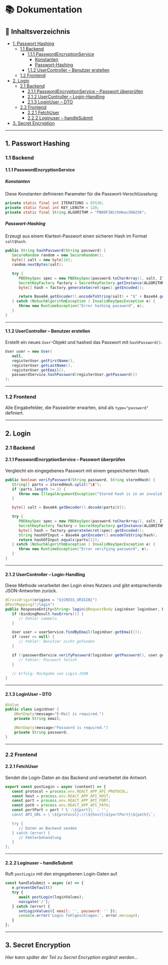 # 📚 Dokumentation

## 📑 Inhaltsverzeichnis

- [1. Passwort Hashing](#1-passwort-hashing)
  - [1.1 Backend](#11-backend)
    - [1.1.1 PasswordEncryptionService](#111-passwordencryptionservice)
      - [Konstanten](#konstanten)
      - [Passwort-Hashing](#passwort-hashing)
    - [1.1.2 UserController – Benutzer erstellen](#112-usercontroller--benutzer-erstellen)
  - [1.2 Frontend](#12-frontend)
- [2. Login](#2-login)
  - [2.1 Backend](#21-backend)
    - [2.1.1 PasswordEncryptionService – Passwort überprüfen](#211-passwordencryptionservice--passwort-überprüfen)
    - [2.1.2 UserController – Login-Handling](#212-usercontroller--login-handling)
    - [2.1.3 LoginUser – DTO](#213-loginuser--dto)
  - [2.2 Frontend](#22-frontend)
    - [2.2.1 FetchUser](#221-fetchuser)
    - [2.2.2 Loginuser – handleSubmit](#222-loginuser--handlesubmit)
- [3. Secret Encryption](#3-secret-encryption)

---

## 1. Passwort Hashing

### 1.1 Backend

#### 1.1.1 PasswordEncryptionService

##### Konstanten

Diese Konstanten definieren Parameter für die Passwort-Verschlüsselung:

```java
private static final int ITERATIONS = 65536;
private static final int KEY_LENGTH = 128;
private static final String ALGORITHM = "PBKDF2WithHmacSHA256";
```

##### Passwort-Hashing

Erzeugt aus einem Klartext-Passwort einen sicheren Hash im Format `salt$hash`.

```java
public String hashPassword(String password) {
   SecureRandom random = new SecureRandom();
   byte[] salt = new byte[16];
   random.nextBytes(salt);

   try {
      PBEKeySpec spec = new PBEKeySpec(password.toCharArray(), salt, ITERATIONS, KEY_LENGTH);
      SecretKeyFactory factory = SecretKeyFactory.getInstance(ALGORITHM);
      byte[] hash = factory.generateSecret(spec).getEncoded();

      return Base64.getEncoder().encodeToString(salt) + "$" + Base64.getEncoder().encodeToString(hash);
   } catch (NoSuchAlgorithmException | InvalidKeySpecException e) {
      throw new RuntimeException("Error hashing password", e);
   }
}
```

---

#### 1.1.2 UserController – Benutzer erstellen

Erstellt ein neues `User`-Objekt und hashed das Passwort mit `hashPassword()`.

```java
User user = new User(
   null,
   registerUser.getFirstName(),
   registerUser.getLastName(),
   registerUser.getEmail(),
   passwordService.hashPassword(registerUser.getPassword())
);
```

---

### 1.2 Frontend

Alle Eingabefelder, die Passwörter erwarten, sind als `type="password"` definiert.

---

## 2. Login

### 2.1 Backend

#### 2.1.1 PasswordEncryptionService – Passwort überprüfen

Vergleicht ein eingegebenes Passwort mit einem gespeicherten Hash.

```java
public boolean verifyPassword(String password, String storedHash) {
   String[] parts = storedHash.split("\$");
   if (parts.length != 2) {
      throw new IllegalArgumentException("Stored hash is in an invalid format");
   }

   byte[] salt = Base64.getDecoder().decode(parts[0]);

   try {
      PBEKeySpec spec = new PBEKeySpec(password.toCharArray(), salt, ITERATIONS, KEY_LENGTH);
      SecretKeyFactory factory = SecretKeyFactory.getInstance(ALGORITHM);
      byte[] hash = factory.generateSecret(spec).getEncoded();
      String hashOfInput = Base64.getEncoder().encodeToString(hash);
      return hashOfInput.equals(parts[1]);
   } catch (NoSuchAlgorithmException | InvalidKeySpecException e) {
      throw new RuntimeException("Error verifying password", e);
   }
}
```

---

#### 2.1.2 UserController – Login-Handling

Diese Methode verarbeitet den Login eines Nutzers und gibt entsprechende JSON-Antworten zurück.

```java
@CrossOrigin(origins = "${CROSS_ORIGIN}")
@PostMapping("/login")
public ResponseEntity<String> login(@RequestBody LoginUser loginUser, BindingResult bindingResult) {
   if (bindingResult.hasErrors()) {
      // Fehler sammeln
   }

   User user = userService.findByEmail(loginUser.getEmail());
   if (user == null) {
      // Fehler: Benutzer nicht gefunden
   }

   if (!passwordService.verifyPassword(loginUser.getPassword(), user.getPassword())) {
      // Fehler: Passwort falsch
   }

   // Erfolg: Rückgabe von Login-JSON
}
```

---

#### 2.1.3 LoginUser – DTO

```java
@Value
public class LoginUser {
    @NotEmpty(message="E-Mail is required.")
    private String email;

    @NotEmpty(message="Password is required.")
    private String password;
}
```

---

### 2.2 Frontend

#### 2.2.1 FetchUser

Sendet die Login-Daten an das Backend und verarbeitet die Antwort.

```javascript
export const postLogin = async (content) => {
   const protocol = process.env.REACT_APP_API_PROTOCOL;
   const host = process.env.REACT_APP_API_HOST;
   const port = process.env.REACT_APP_API_PORT;
   const path = process.env.REACT_APP_API_PATH;
   const portPart = port ? \`:\${port}\` : '';
   const API_URL = \`\${protocol}://\${host}\${portPart}\${path}\`;

   try {
      // Daten an Backend senden
   } catch (error) {
      // Fehlerbehandlung
   }
};
```

---

#### 2.2.2 Loginuser – handleSubmit

Ruft `postLogin` mit den eingegebenen Login-Daten auf.

```javascript
const handleSubmit = async (e) => {
   e.preventDefault()
   try {
      await postLogin(loginValues);
      navigate('/');
   } catch (error) {
      setLoginValues({ email: '', password: '' });
      console.error('Login fehlgeschlagen:', error.message);
   }
};
```

---

## 3. Secret Encryption

*Hier kann später der Teil zu Secret Encryption ergänzt werden...*
